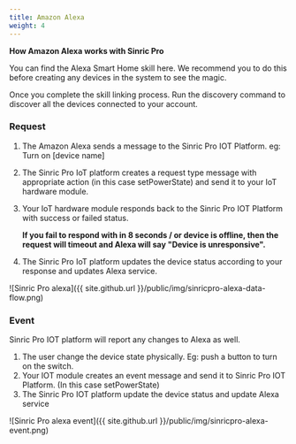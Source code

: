 ```yaml
---
title: Amazon Alexa
weight: 4
---
```


**How Amazon Alexa works with Sinric Pro**

You can find the Alexa Smart Home skill here. We recommend you to do this before creating any devices in the system to see the magic.

Once you complete the skill linking process. Run the discovery command to discover all the devices connected to your account. 


### Request
1. The Amazon Alexa sends a message to the Sinric Pro IOT Platform. eg: Turn on [device name]
2. The Sinric Pro IoT platform creates a request type message with appropriate action (in this case setPowerState) and send it to your IoT hardware module.
3. Your IoT hardware module responds back to the Sinric Pro IOT Platform with success or failed status. 

   **If you fail to respond with in 8 seconds / or device is offline, then the request will timeout and Alexa will say "Device is unresponsive".**

4. The Sinric Pro IoT platform updates the device status according to your response and updates Alexa service. 

 
![Sinric Pro alexa]({{ site.github.url }}/public/img/sinricpro-alexa-data-flow.png)


### Event

Sinric Pro IOT platform will report any changes to Alexa as well. 

1.  The user change the device state physically. Eg: push a button to turn on the switch. 
2.  Your IOT module creates an event message and send it to Sinric Pro IOT Platform. (In this case setPowerState)
3.  The Sinric Pro IOT platform update the device status and update Alexa service

![Sinric Pro alexa event]({{ site.github.url }}/public/img/sinricpro-alexa-event.png)

